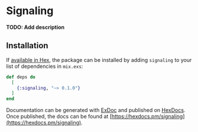# Signaling

**TODO: Add description**

## Installation

If [available in Hex](https://hex.pm/docs/publish), the package can be installed
by adding `signaling` to your list of dependencies in `mix.exs`:

```elixir
def deps do
  [
    {:signaling, "~> 0.1.0"}
  ]
end
```

Documentation can be generated with [ExDoc](https://github.com/elixir-lang/ex_doc)
and published on [HexDocs](https://hexdocs.pm). Once published, the docs can
be found at [https://hexdocs.pm/signaling](https://hexdocs.pm/signaling).

